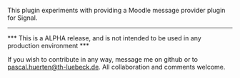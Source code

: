 This plugin experiments with providing a Moodle message provider plugin for Signal.

-----
*** This is a ALPHA release, and is not intended to be used in any production environment ***

If you wish to contribute in any way, message me on github or to pascal.huerten@th-luebeck.de. All collaboration and comments welcome.
